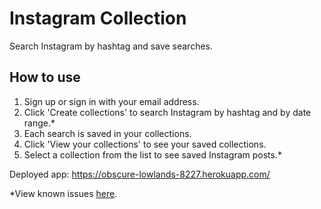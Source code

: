 # Instagram Collection

Search Instagram by hashtag and save searches.

## How to use
1. Sign up or sign in with your email address.
2. Click 'Create collections' to search Instagram by hashtag and by date range.*
3. Each search is saved in your collections.
4. Click 'View your collections' to see your saved collections.
5. Select a collection from the list to see saved Instagram posts.*

Deployed app: https://obscure-lowlands-8227.herokuapp.com/

*View known issues [here](https://github.com/ljknight/instagram-collection/issues).
